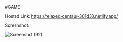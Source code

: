 #GAME

Hosted Link:
https://relaxed-centaur-301d33.netlify.app/

Screenshot:

![Screenshot (92)](https://user-images.githubusercontent.com/104219541/232475823-96f9d201-b8c0-4dbe-b8ea-c22e31e13500.png)
